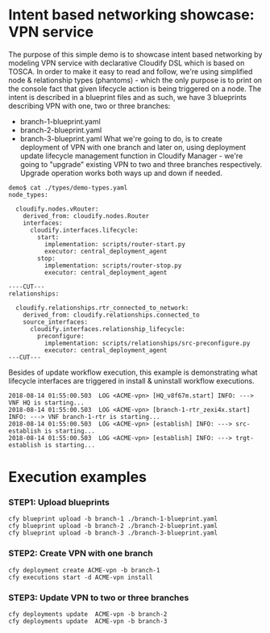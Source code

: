 # Intent based networking showcase: VPN service
The purpose of this simple demo is to showcase intent based networking by modeling VPN service with declarative Cloudify DSL which is based on TOSCA.
In order to make it easy to read and follow, we're using simplified node & relationship types (phantoms) - which the only purpose is to print on the console fact that given lifecycle action is being triggered on a node.
The intent is described in a blueprint files and as such, we have 3 blueprints describing VPN with one, two or three branches:
- branch-1-blueprint.yaml
- branch-2-blueprint.yaml
- branch-3-blueprint.yaml
What we're going to do, is to create deployment of VPN with one branch and later on, using deployment update lifecycle management function in Cloudify Manager - we're going to "upgrade" existing VPN to two and three branches respectively. Upgrade operation works both ways up and down if needed.

```
demo$ cat ./types/demo-types.yaml
node_types:

  cloudify.nodes.vRouter:
    derived_from: cloudify.nodes.Router
    interfaces:
      cloudify.interfaces.lifecycle:
        start:
          implementation: scripts/router-start.py
          executor: central_deployment_agent
        stop:
          implementation: scripts/router-stop.py
          executor: central_deployment_agent

----CUT---
relationships:

  cloudify.relationships.rtr_connected_to_network:
    derived_from: cloudify.relationships.connected_to
    source_interfaces:
      cloudify.interfaces.relationship_lifecycle:
        preconfigure:
          implementation: scripts/relationships/src-preconfigure.py
          executor: central_deployment_agent
---CUT---
```

Besides of update workflow execution, this example is demonstrating what lifecycle interfaces are triggered in install & uninstall workflow executions.

```
2018-08-14 01:55:00.503  LOG <ACME-vpn> [HQ_v8f67m.start] INFO: ---> VNF HQ is starting...
2018-08-14 01:55:00.503  LOG <ACME-vpn> [branch-1-rtr_zexi4x.start] INFO: ---> VNF branch-1-rtr is starting...
2018-08-14 01:55:00.503  LOG <ACME-vpn> [establish] INFO: ---> src-establish is starting...
2018-08-14 01:55:00.503  LOG <ACME-vpn> [establish] INFO: ---> trgt-establish is starting...
```
# Execution examples

### STEP1: Upload blueprints
```
cfy blueprint upload -b branch-1 ./branch-1-blueprint.yaml
cfy blueprint upload -b branch-2 ./branch-2-blueprint.yaml
cfy blueprint upload -b branch-3 ./branch-3-blueprint.yaml

```

### STEP2: Create VPN with one branch
```
cfy deployment create ACME-vpn -b branch-1
cfy executions start -d ACME-vpn install
```

### STEP3: Update VPN to two or three branches

```
cfy deployments update  ACME-vpn -b branch-2
cfy deployments update  ACME-vpn -b branch-3
```
